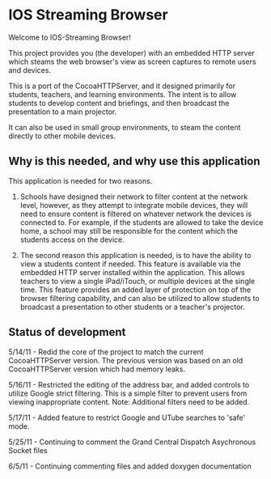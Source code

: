 IOS Streaming Browser
=============

Welcome to IOS-Streaming Browser!This project provides you (the developer) with an embedded HTTP server which steams the web browser's view as screen captures to remote users and devices.  This is a port of the CocoaHTTPServer, and it designed primarily for students, teachers, and learning environments.  The intent is to allow students to develop content and briefings, and then broadcast the presentation to a main projector.It can also be used in small group environments, to steam the content directly to other mobile devices.Why is this needed, and why use this application       
-------------
This application is needed for two reasons.  1.  Schools have designed their network to filter content at the network level, however, as they attempt to integrate mobile devices, they will need to ensure content is filtered on whatever network the devices is connected to.  For example, if the students are allowed to take the device home, a school may still be responsible for the content which the students access on the device.   2.  The second reason this application is needed, is to have the ability to view a students content if needed.  This feature is available via the embedded HTTP server installed within the application.  This allows teachers to view a single iPad/iTouch, or multiple devices at the single time.  This feature provides an added layer of protection on top of the browser filtering capability, and can also be utilized to allow students to broadcast a presentation to other students or a teacher's projector.

Status of development
-------------
5/14/11 -   Redid the core of the project to match the current CocoaHTTPServer version.  The previous version was based on an old CocoaHTTPServer version which had memory leaks.5/16/11 - Restricted the editing of the address bar, and added controls to utilize Google strict filtering.  This is a simple filter to prevent users from viewing inappropriate content.  Note: Additional filters need to be added.5/17/11 - Added feature to restrict Google and UTube searches to 'safe' mode.  
5/25/11 - Continuing to comment the Grand Central Dispatch Asychronous Socket files

6/5/11 - Continuing commenting files and added doxygen documentation
